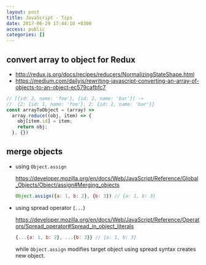 ```yaml
---
layout: post
title: JavaScript - Tips
date: 2017-06-29 17:44:10 +0300
access: public
categories: []
---
```


<!-- more -->

## convert array to object for Redux

- <http://redux.js.org/docs/recipes/reducers/NormalizingStateShape.html>
- <https://medium.com/dailyjs/rewriting-javascript-converting-an-array-of-objects-to-an-object-ec579cafbfc7>

```javascript
// [{id: 2, name: 'foo'}, {id: 2, name: 'bar'}] ->
//  {2: {id: 1, name: 'foo'}, 2: {id: 2, name: 'bar'}}
const arrayToObject = (array) =>
  array.reduce((obj, item) => {
    obj[item.id] = item;
    return obj;
  }, {})
```

## merge objects

- using `Object.assign`

  <https://developer.mozilla.org/en/docs/Web/JavaScript/Reference/Global_Objects/Object/assign#Merging_objects>

  ```javascript
  Object.assign({a: 1, b: 2}, {b: 3}) // {a: 1, b: 3}
  ```

- using spread operator (`...`)

  <https://developer.mozilla.org/en/docs/Web/JavaScript/Reference/Operators/Spread_operator#Spread_in_object_literals>

  ```javascript
  {...{a: 1, b: 2}, ...{b: 3}} // {a: 1, b: 3}
  ```

  while `Object.assign` modifies target object using spread syntax creates new object.
